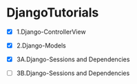 # DjangoTutorials
- [x] 1.Django-ControllerView 

- [x] 2.Django-Models

- [x] 3A.Django-Sessions and Dependencies

- [ ] 3B.Django-Sessions and Dependencies
